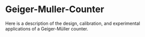 # Geiger-Muller-Counter

Here is a description of the design, calibration, and experimental applications of a Geiger-Müller counter.








